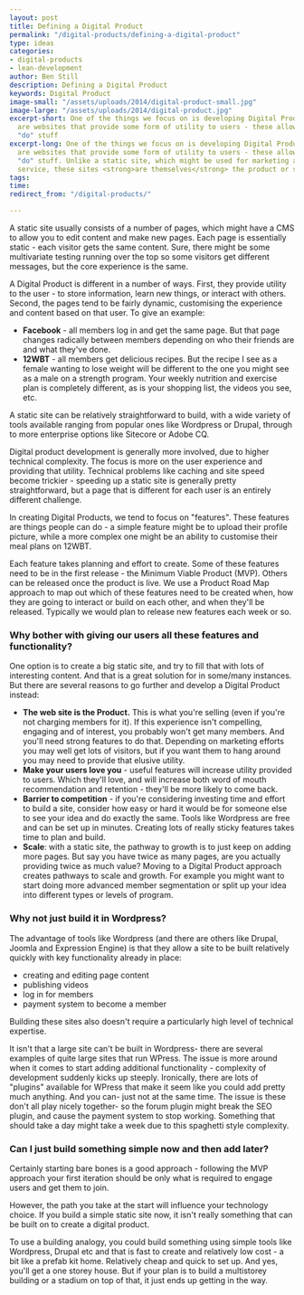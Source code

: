 ```yaml
---
layout: post
title: Defining a Digital Product
permalink: "/digital-products/defining-a-digital-product"
type: ideas
categories:
- digital-products
- lean-development
author: Ben Still
description: Defining a Digital Product
keywords: Digital Product
image-small: "/assets/uploads/2014/digital-product-small.jpg"
image-large: "/assets/uploads/2014/digital-product.jpg"
excerpt-short: One of the things we focus on is developing Digital Products. These
  are websites that provide some form of utility to users - these allow people to
  "do" stuff
excerpt-long: One of the things we focus on is developing Digital Products. These
  are websites that provide some form of utility to users - these allow people to
  "do" stuff. Unlike a static site, which might be used for marketing a product or
  service, these sites <strong>are themselves</strong> the product or service.
tags: 
time: 
redirect_from: "/digital-products/"

---
```

A static site usually consists of a number of pages, which might have a CMS to allow you to edit content and make new pages. Each page is essentially static - each visitor gets the same content. Sure, there might be some multivariate testing running over the top so some visitors get different messages, but the core experience is the same.

A Digital Product is different in a number of ways. First, they provide utility to the user - to store information, learn new things, or interact with others. Second, the pages tend to be fairly dynamic, customising the experience and content based on that user. To give an example:

- **Facebook** - all members log in and get the same page. But that page changes radically between members depending on who their friends are and what they've done.
- **12WBT** - all members get delicious recipes. But the recipe I see as a female wanting to lose weight will be different to the one you might see as a male on a strength program. Your weekly nutrition and exercise plan is completely different, as is your shopping list, the videos you see, etc.

A static site can be relatively straightforward to build, with a wide variety of tools available ranging from popular ones like Wordpress or Drupal, through to more enterprise options like Sitecore or Adobe CQ.

Digital product development is generally more involved, due to higher technical complexity. The focus is more on the user experience and providing that utility. Technical problems like caching and site speed become trickier - speeding up a static site is generally pretty straightforward, but a page that is different for each user is an entirely different challenge.

In creating Digital Products, we tend to focus on "features". These features are things people can do - a simple feature might be to upload their profile picture, while a more complex one might be an ability to customise their meal plans on 12WBT.

Each feature takes planning and effort to create. Some of these features need to be in the first release - the Minimum Viable Product (MVP). Others can be released once the product is live. We use a Product Road Map approach to map out which of these features need to be created when, how they are going to interact or build on each other, and when they'll be released. Typically we would plan to release new features each week or so.

### Why bother with giving our users all these features and functionality?

One option is to create a big static site, and try to fill that with lots of interesting content. And that is a great solution for in some/many instances. But there are several reasons to go further and develop a Digital Product instead:

- **The web site is the Product.** This is what you're selling (even if you're not charging members for it). If this experience isn't compelling, engaging and of interest, you probably won't get many members. And you'll need strong features to do that. Depending on marketing efforts you may well get lots of visitors, but if you want them to hang around you may need to provide that elusive utility.
- **Make your users love you** - useful features will increase utility provided to users. Which they'll love, and will increase both word of mouth recommendation and retention - they'll be more likely to come back.
- **Barrier to competition** - if you're considering investing time and effort to build a site, consider how easy or hard it would be for someone else to see your idea and do exactly the same. Tools like Wordpress are free and can be set up in minutes. Creating lots of really sticky features takes time to plan and build.
- **Scale**: with a static site, the pathway to growth is to just keep on adding more pages. But say you have twice as many pages, are you actually providing twice as much value? Moving to a Digital Product approach creates pathways to scale and growth. For example you might want to start doing more advanced member segmentation or split up your idea into different types or levels of program.

### Why not just build it in Wordpress?

The advantage of tools like Wordpress (and there are others like Drupal, Joomla and Expression Engine) is that they allow a site to be built relatively quickly with key functionality already in place:

- creating and editing page content
- publishing videos
- log in for members
- payment system to become a member

Building these sites also doesn't require a particularly high level of technical expertise.

It isn't that a large site can't be built in Wordpress- there are several examples of quite large sites that run WPress. The issue is more around when it comes to start adding additional functionality - complexity of development suddenly kicks up steeply. Ironically, there are lots of "plugins" available for WPress that make it seem like you could add pretty much anything. And you can- just not at the same time. The issue is these don't all play nicely together- so the forum plugin might break the SEO plugin, and cause the payment system to stop working. Something that should take a day might take a week due to this spaghetti style complexity.

### Can I just build something simple now and then add later?

Certainly starting bare bones is a good approach - following the MVP approach your first iteration should be only what is required to engage users and get them to join.

However, the path you take at the start will influence your technology choice. If you build a simple static site now, it isn't really something that can be built on to create a digital product.

To use a building analogy, you could build something using simple tools like Wordpress, Drupal etc and that is fast to create and relatively low cost - a bit like a prefab kit home. Relatively cheap and quick to set up. And yes, you'll get a one storey house. But if your plan is to build a multistorey building or a stadium on top of that, it just ends up getting in the way.